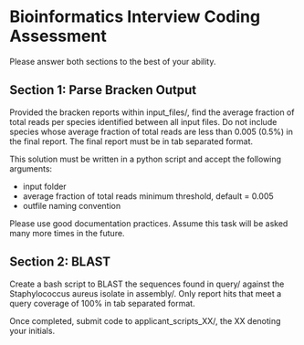 # Bioinformatics Interview Coding Assessment

Please answer both sections to the best of your ability. 

## Section 1: Parse Bracken Output
Provided the bracken reports within input_files/, find the average fraction of total reads per species identified between all input files. Do not include species whose average fraction of total reads are less than 0.005 (0.5%) in the final report. The final report must be in tab separated format.

This solution must be written in a python script and accept the following arguments:
    
* input folder
* average fraction of total reads minimum threshold, default = 0.005
* outfile naming convention

Please use good documentation practices. Assume this task will be asked many more times in the future.


## Section 2: BLAST
Create a bash script to BLAST the sequences found in query/ against the Staphylococcus aureus isolate in assembly/. Only report hits that meet a query coverage of 100% in tab separated format. 


Once completed, submit code to applicant_scripts_XX/, the XX denoting your initials. 